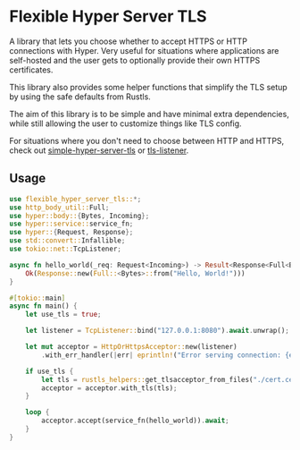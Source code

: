 # Flexible Hyper Server TLS

A library that lets you choose whether to accept HTTPS or HTTP connections with Hyper. Very useful for situations where applications are self-hosted and the user gets to optionally provide their own HTTPS certificates.

This library also provides some helper functions that simplify the TLS setup by using the safe defaults from Rustls.

The aim of this library is to be simple and have minimal extra dependencies, while still allowing the user to customize things like TLS config.

For situations where you don't need to choose between HTTP and HTTPS, check out [simple-hyper-server-tls](https://crates.io/crates/simple-hyper-server-tls) or [tls-listener](https://crates.io/crates/tls-listener).

## Usage
```rust
use flexible_hyper_server_tls::*;
use http_body_util::Full;
use hyper::body::{Bytes, Incoming};
use hyper::service::service_fn;
use hyper::{Request, Response};
use std::convert::Infallible;
use tokio::net::TcpListener;

async fn hello_world(_req: Request<Incoming>) -> Result<Response<Full<Bytes>>, Infallible> {
    Ok(Response::new(Full::<Bytes>::from("Hello, World!")))
}

#[tokio::main]
async fn main() {
    let use_tls = true;

    let listener = TcpListener::bind("127.0.0.1:8080").await.unwrap();

    let mut acceptor = HttpOrHttpsAcceptor::new(listener)
        .with_err_handler(|err| eprintln!("Error serving connection: {err:?}"));

    if use_tls {
        let tls = rustls_helpers::get_tlsacceptor_from_files("./cert.cer", "./key.pem").unwrap();
        acceptor = acceptor.with_tls(tls);
    }

    loop {
        acceptor.accept(service_fn(hello_world)).await;
    }
}
```

